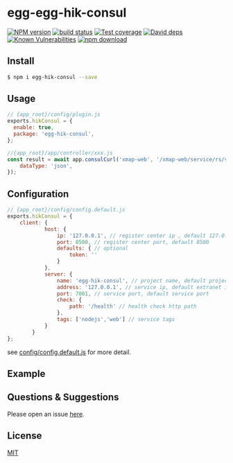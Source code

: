 # egg-egg-hik-consul

[![NPM version][npm-image]][npm-url]
[![build status][travis-image]][travis-url]
[![Test coverage][codecov-image]][codecov-url]
[![David deps][david-image]][david-url]
[![Known Vulnerabilities][snyk-image]][snyk-url]
[![npm download][download-image]][download-url]

[npm-image]: https://img.shields.io/npm/v/egg-egg-hik-consul.svg?style=flat-square
[npm-url]: https://npmjs.org/package/egg-egg-hik-consul
[travis-image]: https://img.shields.io/travis/eggjs/egg-egg-hik-consul.svg?style=flat-square
[travis-url]: https://travis-ci.org/eggjs/egg-egg-hik-consul
[codecov-image]: https://img.shields.io/codecov/c/github/eggjs/egg-egg-hik-consul.svg?style=flat-square
[codecov-url]: https://codecov.io/github/eggjs/egg-egg-hik-consul?branch=master
[david-image]: https://img.shields.io/david/eggjs/egg-egg-hik-consul.svg?style=flat-square
[david-url]: https://david-dm.org/eggjs/egg-egg-hik-consul
[snyk-image]: https://snyk.io/test/npm/egg-egg-hik-consul/badge.svg?style=flat-square
[snyk-url]: https://snyk.io/test/npm/egg-egg-hik-consul
[download-image]: https://img.shields.io/npm/dm/egg-egg-hik-consul.svg?style=flat-square
[download-url]: https://npmjs.org/package/egg-egg-hik-consul

<!--
Description here.
-->

## Install

```bash
$ npm i egg-hik-consul --save
```

## Usage

```js
// {app_root}/config/plugin.js
exports.hikConsul = {
  enable: true,
  package: 'egg-hik-consul',
};

//{app_root}/app/controller/xxx.js 
const result = await app.consulCurl('xmap-web', '/xmap-web/service/rs/v1/xmapConfigService/fetchXmapInitConfig',{
    dataType: 'json',
});
```

## Configuration

```js
// {app_root}/config/config.default.js
exports.hikConsul = {
    client: {
            host: {
                ip: '127.0.0.1', // register center ip , default 127.0.0.1
                port: 8500, // register center port, default 8500
                defaults: { // optional
                    token: ''
                }
            },
            server: {
                name: 'egg-hik-consul', // project name, default project name
                address: '127.0.0.1', // service ip, default extranet ip
                port: 7001, // service port, default service port
                check: {
                    path: '/health' // health check http path
                },
                tags: ['nodejs','web'] // service tags
            }
        }
};
```

see [config/config.default.js](config/config.default.js) for more detail.

## Example

<!-- example here -->

## Questions & Suggestions

Please open an issue [here](https://github.com/eggjs/egg/issues).

## License

[MIT](LICENSE)
